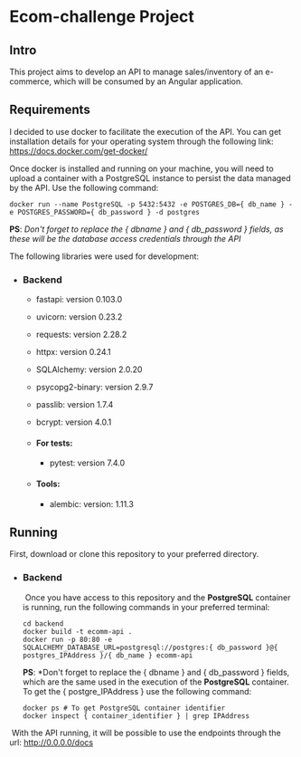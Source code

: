 # Ecom-challenge Project

## Intro

This project aims to develop an API to manage sales/inventory of an e-commerce, which will be consumed by an Angular application.

## Requirements

I decided to use docker to facilitate the execution of the API. You can get installation details for your operating system through the following link: https://docs.docker.com/get-docker/

Once docker is installed and running on your machine, you will need to upload a container with a PostgreSQL instance to persist the data managed by the API. Use the following command:

```shell
docker run --name PostgreSQL -p 5432:5432 -e POSTGRES_DB={ db_name } -e POSTGRES_PASSWORD={ db_password } -d postgres
```

**PS**: *Don't forget to replace the { dbname } and { db_password } fields, as these will be the database access credentials through the API*

The following libraries were used for development:

- ### Backend

  - fastapi: version 0.103.0

  - uvicorn: version 0.23.2

  - requests: version 2.28.2

  - httpx: version 0.24.1

  - SQLAlchemy: version 2.0.20

  - psycopg2-binary: version 2.9.7

  - passlib: version 1.7.4

  - bcrypt: version 4.0.1

  - #### For tests:

    - pytest: version 7.4.0

  - #### Tools:

    - alembic: version: 1.11.3

## Running

First, download or clone this repository to your preferred directory. 

- ### Backend

  ​	Once you have access to this repository and the **PostgreSQL** container is running, run the following commands in your preferred terminal:

  ```shell
  cd backend
  docker build -t ecomm-api . 
  docker run -p 80:80 -e SQLALCHEMY_DATABASE_URL=postgresql://postgres:{ db_password }@{ postgres_IPAddress }/{ db_name } ecomm-api
  ```

  

  **PS**: *Don't forget to replace the { dbname } and { db_password } fields, which are the same used in the execution of the **PostgreSQL** container. To get the { postgre_IPAddress } use the following command:

  ```shell
  docker ps # To get PostgreSQL container identifier
  docker inspect { container_identifier } | grep IPAddress
  ```

​		With the API running, it will be possible to use the endpoints through the url: http://0.0.0.0/docs
